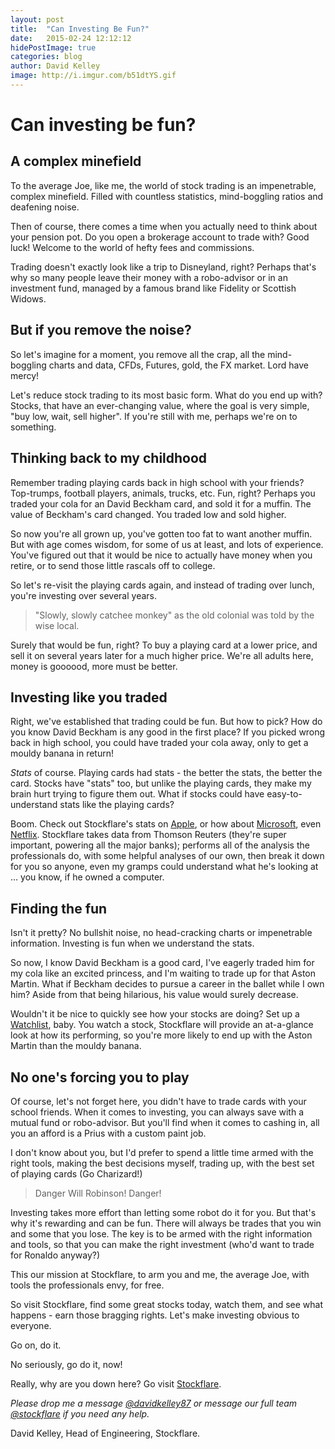 ```yaml
---
layout: post
title:  "Can Investing Be Fun?"
date:   2015-02-24 12:12:12
hidePostImage: true
categories: blog
author: David Kelley
image: http://i.imgur.com/b51dtYS.gif
---
```


# Can investing be fun?

## A complex minefield

To the average Joe, like me, the world of stock trading is an impenetrable, complex minefield. Filled with countless statistics, mind-boggling ratios and deafening noise. 

Then of course, there comes a time when you actually need to think about your pension pot. Do you open a brokerage account to trade with? Good luck! Welcome to the world of hefty fees and commissions. 

Trading doesn't exactly look like a trip to Disneyland, right? Perhaps that's why so many people leave their money with a robo-advisor or in an investment fund, managed by a famous brand like Fidelity or Scottish Widows.

## But if you remove the noise?

So let's imagine for a moment, you remove all the crap, all the mind-boggling charts and data, CFDs, Futures, gold, the FX market. Lord have mercy! 

Let's reduce stock trading to its most basic form. What do you end up with? Stocks, that have an ever-changing value, where the goal is very simple, "buy low, wait, sell higher". If you're still with me, perhaps we're on to something.

## Thinking back to my childhood

Remember trading playing cards back in high school with your friends? Top-trumps, football players, animals, trucks, etc. Fun, right? Perhaps you traded your cola for an David Beckham card, and sold it for a muffin. The value of Beckham's card changed. You traded low and sold higher.

So now you're all grown up, you've gotten too fat to want another muffin. But with age comes wisdom, for some of us at least, and lots of experience. You've figured out that it would be nice to actually have money when you retire, or to send those little rascals off to college. 

So let's re-visit the playing cards again, and instead of trading over lunch, you're investing over several years. 
>"Slowly, slowly catchee monkey" as the old colonial was told by the wise local.

Surely that would be fun, right? To buy a playing card at a lower price, and sell it on several years later for a much higher price. We're all adults here, money is goooood, more must be better.

## Investing like you traded

Right, we've established that trading could be fun. But how to pick? How do you know David Beckham is any good in the first place? If you picked wrong back in high school, you could have traded your cola away, only to get a mouldy banana in return! 

*Stats* of course. Playing cards had stats - the better the stats, the better the card. Stocks have "stats" too, but unlike the playing cards, they make my brain hurt trying to figure them out. What if stocks could have easy-to-understand stats like the playing cards?

Boom. Check  out Stockflare's stats on [Apple](https://stockflare.com/#stocks/AAPL.O), or how about [Microsoft](https://stockflare.com/#stocks/MSFT.O), even [Netflix](https://stockflare.com/#stocks/NFLX.O). Stockflare takes data from Thomson Reuters (they're super important, powering all the major banks); performs all of the analysis the professionals do, with some helpful analyses of our own, then break it down for you so anyone, even my gramps could understand what he's looking at ... you know, if he owned a computer.

## Finding the fun

Isn't it pretty? No bullshit noise, no head-cracking charts or impenetrable information. Investing is fun when we understand the stats.

So now, I know David Beckham is a good card, I've eagerly traded him for my cola like an excited princess, and I'm waiting to trade up for that Aston Martin. What if Beckham decides to pursue a career in the ballet while I own him? Aside from that being hilarious, his value would surely decrease. 

Wouldn't it be nice to quickly see how your stocks are doing? Set up a [Watchlist](https://stockflare.com/watchlist), baby. You watch a stock, Stockflare will provide an at-a-glance look at how its performing, so you're more likely to end up with the Aston Martin than the mouldy banana.

## No one's forcing you to play

Of course, let's not forget here, you didn't have to trade cards with your school friends. When it comes to investing, you can always save with a mutual fund or robo-advisor. But you'll find when it comes to cashing in, all you an afford is a Prius with a custom paint job. 

I don't know about you, but I'd prefer to spend a little time armed with the right tools, making the best decisions myself, trading up, with the best set of playing cards (Go Charizard!)

> Danger Will Robinson! Danger! 

Investing takes more effort than letting some robot do it for you. But that's why it's rewarding and can be fun. There will always be trades that you win and some that you lose. The key is to be armed with the right information and tools, so that you can make the right investment (who'd want to trade for Ronaldo anyway?) 

This our mission at Stockflare, to arm you and me, the average Joe, with tools the professionals envy, for free.

So visit Stockflare, find some great stocks today, watch them, and see what happens - earn those bragging rights. Let's make investing obvious to everyone. 

Go on, do it.

No seriously, go do it, now!

Really, why are you down here? Go visit [Stockflare](https://stockflare.com/).

*Please drop me a message [@davidkelley87](https://twitter.com/davidkelley87) or message our full team [@stockflare](https://twitter.com/stockflare) if you need any help.*

David Kelley,
Head of Engineering,
Stockflare.